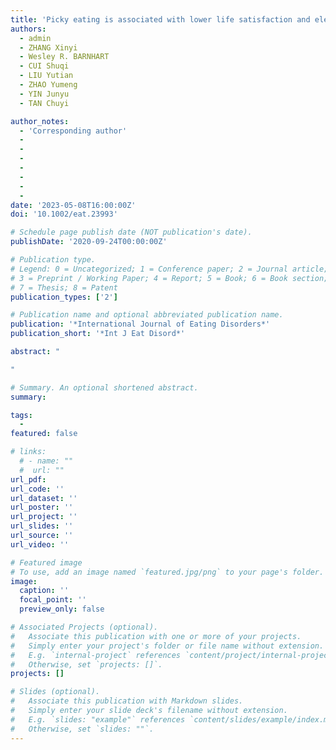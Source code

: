 ```yaml
---
title: 'Picky eating is associated with lower life satisfaction and elevated psychological distress, and psychosocial impairment in Chinese pregnant women'
authors:
  - admin
  - ZHANG Xinyi
  - Wesley R. BARNHART
  - CUI Shuqi
  - LIU Yutian
  - ZHAO Yumeng
  - YIN Junyu
  - TAN Chuyi

author_notes:
  - 'Corresponding author'
  - 
  - 
  - 
  -
  - 
  - 
  - 
date: '2023-05-08T16:00:00Z'
doi: '10.1002/eat.23993'

# Schedule page publish date (NOT publication's date).
publishDate: '2020-09-24T00:00:00Z'

# Publication type.
# Legend: 0 = Uncategorized; 1 = Conference paper; 2 = Journal article;
# 3 = Preprint / Working Paper; 4 = Report; 5 = Book; 6 = Book section;
# 7 = Thesis; 8 = Patent
publication_types: ['2']

# Publication name and optional abbreviated publication name.
publication: '*International Journal of Eating Disorders*'
publication_short: '*Int J Eat Disord*'

abstract: "

"

# Summary. An optional shortened abstract.
summary: 

tags:
  -
featured: false

# links:
  # - name: ""
  #  url: ""
url_pdf: 
url_code: ''
url_dataset: ''
url_poster: ''
url_project: ''
url_slides: ''
url_source: ''
url_video: ''

# Featured image
# To use, add an image named `featured.jpg/png` to your page's folder.
image:
  caption: ''
  focal_point: ''
  preview_only: false

# Associated Projects (optional).
#   Associate this publication with one or more of your projects.
#   Simply enter your project's folder or file name without extension.
#   E.g. `internal-project` references `content/project/internal-project/index.md`.
#   Otherwise, set `projects: []`.
projects: []

# Slides (optional).
#   Associate this publication with Markdown slides.
#   Simply enter your slide deck's filename without extension.
#   E.g. `slides: "example"` references `content/slides/example/index.md`.
#   Otherwise, set `slides: ""`.
---
```

